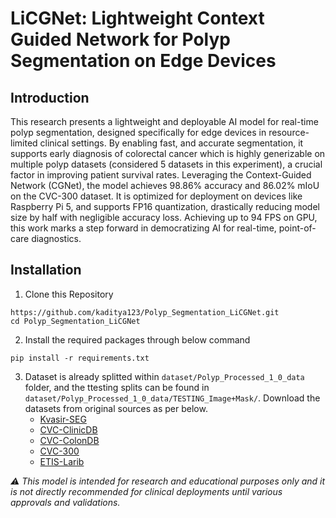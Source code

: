 # LiCGNet: Lightweight Context Guided Network for Polyp Segmentation on Edge Devices

## Introduction 

This research presents a lightweight and deployable AI model for real-time polyp segmentation, designed specifically for edge devices in resource-limited clinical settings. By enabling fast, and accurate segmentation, it supports early diagnosis of colorectal cancer which is highly generizable on multiple polyp datasets (considered 5 datasets in this experiment), a crucial factor in improving patient survival rates. Leveraging the Context-Guided Network (CGNet), the model achieves 98.86% accuracy and 86.02% mIoU on the CVC-300 dataset. It is optimized for deployment on devices like Raspberry Pi 5, and supports FP16 quantization, drastically reducing model size by half with negligible accuracy loss. Achieving up to 94 FPS on GPU, this work marks a step forward in democratizing AI for real-time, point-of-care diagnostics.

## Installation
1) Clone this Repository
```
https://github.com/kaditya123/Polyp_Segmentation_LiCGNet.git
cd Polyp_Segmentation_LiCGNet
```
2) Install the required packages through below command
```
pip install -r requirements.txt
```
3) Dataset is already splitted within ```dataset/Polyp_Processed_1_0_data``` folder, and the ttesting splits can be found in ```dataset/Polyp_Processed_1_0_data/TESTING_Image+Mask/```. Download the datasets from original sources as per below.
   - [Kvasir-SEG](https://datasets.simula.no/kvasir-seg/)
   - [CVC-ClinicDB](https://polyp.grand-challenge.org/CVCClinicDB/)
   - [CVC-ColonDB](https://figshare.com/articles/figure/Polyp_DataSet_zip/21221579?file=37636550)
   - [CVC-300](https://figshare.com/articles/figure/Polyp_DataSet_zip/21221579?file=37636550)
   - [ETIS-Larib](https://link.springer.com/article/10.1007/s11548-013-0926-3)

*⚠️ This model is intended for research and educational purposes only and it is not directly recommended for clinical deployments until various approvals and validations.*
